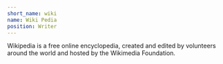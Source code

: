 ```yaml
---
short_name: wiki
name: Wiki Pedia
position: Writer
---
```


Wikipedia is a free online encyclopedia, created and edited by volunteers around the world and hosted by the Wikimedia Foundation.